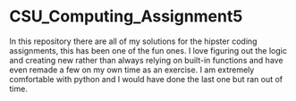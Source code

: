 # CSU_Computing_Assignment5

In this repository there are all of my solutions for the hipster coding assignments, this has been one of the fun ones. I love figuring out the logic and creating new rather than always relying on built-in functions and have even  remade a few on my own time as an exercise. I am extremely comfortable with python and I would have done the last one but ran out of time.
